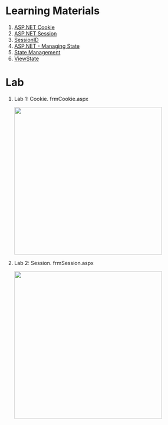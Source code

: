 # Learning Materials

1. [ASP.NET Cookie](https://www.educba.com/asp-dot-net-cookie/)
2. [ASP.NET Session](https://www.educba.com/asp-dot-net-session/)
3. [SessionID](https://www.educba.com/asp-net-sessionid/)
4. [ASP.NET - Managing State](https://www.tutorialspoint.com/asp.net/asp.net_managing_state.htm)
5. [State Management](https://www.educba.com/asp-dot-net-state-management/)
6. [ViewState](https://www.educba.com/asp-dot-net-viewstate/)

# Lab
1. Lab 1: Cookie. frmCookie.aspx

    <img src="https://github.com/drshahizan/learn-aspnet/blob/main/lab/cookie-session/cookie.jpg" width="400"  />
    
2. Lab 2: Session. frmSession.aspx

    <img src="https://github.com/drshahizan/learn-aspnet/blob/main/lab/cookie-session/session.jpg" width="400"  />

